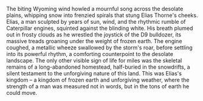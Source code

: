 The biting Wyoming wind howled a mournful song across the desolate plains, whipping snow into frenzied spirals that stung Elias Thorne's cheeks.  Elias, a man sculpted by years of sun, wind, and the rhythmic rumble of Caterpillar engines, squinted against the blinding white. His breath plumed out in frosty clouds as he wrestled the joystick of the D9 bulldozer, its massive treads groaning under the weight of frozen earth.  The engine coughed, a metallic wheeze swallowed by the storm's roar, before settling into its powerful rhythm, a comforting counterpoint to the desolate landscape.  The only other visible sign of life for miles was the skeletal remains of a long-abandoned homestead, half-buried in the snowdrifts, a silent testament to the unforgiving nature of this land.  This was Elias's kingdom – a kingdom of frozen earth and unforgiving weather, where the strength of a man was measured not in words, but in the tons of earth he could move.
